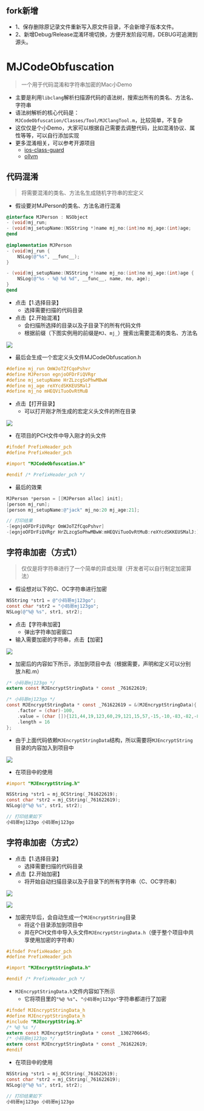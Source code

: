 ## fork新增
- 1、保存删除原记录文件重新写入原文件目录，不会新增子版本文件。
- 2、新增Debug/Release混淆环境切换，方便开发阶段可用，DEBUG可追溯到源头。

# MJCodeObfuscation
> 一个用于代码混淆和字符串加密的Mac小Demo

- 主要是利用`libclang`解析扫描源代码的语法树，搜索出所有的类名、方法名、字符串
- 语法树解析的核心代码是：`MJCodeObfuscation/Classes/Tool/MJClangTool.m`，比较简单，不复杂
- 这仅仅是个小Demo，大家可以根据自己需要去调整代码，比如混淆协议、属性等等，可以自行添加实现
- 更多混淆相关，可以参考开源项目
  - [ios-class-guard](https://github.com/Polidea/ios-class-guard)
  - [ollvm](https://github.com/obfuscator-llvm/obfuscator)



## 代码混淆

> 将需要混淆的类名、方法名生成随机字符串的宏定义

- 假设要对MJPerson的类名、方法名进行混淆

```objective-c
@interface MJPerson : NSObject
- (void)mj_run;
- (void)mj_setupName:(NSString *)name mj_no:(int)no mj_age:(int)age;
@end
    
@implementation MJPerson
- (void)mj_run {
    NSLog(@"%s", __func__);
}

- (void)mj_setupName:(NSString *)name mj_no:(int)no mj_age:(int)age {
    NSLog(@"%s - %@ %d %d", __func__, name, no, age);
}
@end
```

- 点击【1.选择目录】
  - 选择需要扫描的代码目录
- 点击【2.开始混淆】
  - 会扫描所选择的目录以及子目录下的所有代码文件
  - 根据前缀（下图实例用的前缀是`MJ`、`mj_`）搜索出需要混淆的类名、方法名

![](https://images2018.cnblogs.com/blog/497279/201808/497279-20180820152207867-1084045147.gif)

- 最后会生成一个宏定义头文件MJCodeObfuscation.h

```objective-c
#define mj_run OmWJoTZfCqoPshvr
#define MJPerson egnjoOFDrFiQVRgr
#define mj_setupName HrZLzcgSoPhwMBwW
#define mj_age reXYcdSKKEUSMalJ
#define mj_no mHEQViTuoOvRtMuB
```

- 点击【打开目录】
  - 可以打开刚才所生成的宏定义头文件的所在目录

![](https://images2018.cnblogs.com/blog/497279/201808/497279-20180820152219450-1074617550.gif)

- 在项目的PCH文件中导入刚才的头文件

```objective-c
#ifndef PrefixHeader_pch
#define PrefixHeader_pch

#import "MJCodeObfuscation.h"

#endif /* PrefixHeader_pch */
```

- 最后的效果

```objective-c
MJPerson *person = [[MJPerson alloc] init];
[person mj_run];
[person mj_setupName:@"jack" mj_no:20 mj_age:21];

// 打印结果
-[egnjoOFDrFiQVRgr OmWJoTZfCqoPshvr]
-[egnjoOFDrFiQVRgr HrZLzcgSoPhwMBwW:mHEQViTuoOvRtMuB:reXYcdSKKEUSMalJ:] - jack 20 21
```



## 字符串加密（方式1）

> 仅仅是将字符串进行了一个简单的异或处理（开发者可以自行制定加密算法）

- 假设想对以下的C、OC字符串进行加密

```objective-c
NSString *str1 = @"小码哥mj123go";
const char *str2 = "小码哥mj123go";
NSLog(@"%@ %s", str1, str2);
```

- 点击【字符串加密】
  - 弹出字符串加密窗口
- 输入需要加密的字符串，点击【加密】

![](https://images2018.cnblogs.com/blog/497279/201808/497279-20180820162041646-620382237.gif)

- 加密后的内容如下所示，添加到项目中去（根据需要，声明和定义可以分别放.h和.m）

```objective-c
/* 小码哥mj123go */
extern const MJEncryptStringData * const _761622619;

/* 小码哥mj123go */
const MJEncryptStringData * const _761622619 = &(MJEncryptStringData){
    .factor = (char)-100,
    .value = (char []){121,44,19,123,60,29,121,15,57,-15,-10,-83,-82,-81,-5,-13,0},
    .length = 16
};
```

- 由于上面代码依赖`MJEncryptStringData`结构，所以需要将`MJEncryptString`目录的内容加入到项目中

![](https://images2018.cnblogs.com/blog/497279/201808/497279-20180820162253160-783805417.png)

- 在项目中的使用

```objective-c
#import "MJEncryptString.h"

NSString *str1 = mj_OCString(_761622619);
const char *str2 = mj_CString(_761622619);
NSLog(@"%@ %s", str1, str2);

// 打印结果如下
小码哥mj123go 小码哥mj123go
```



## 字符串加密（方式2）

- 点击【1.选择目录】
  - 选择需要扫描的代码目录
- 点击【2.开始加密】
  - 将开始自动扫描目录以及子目录下的所有字符串（C、OC字符串）

![](https://images2018.cnblogs.com/blog/497279/201808/497279-20180820162442278-1556544160.gif)

![](https://images2018.cnblogs.com/blog/497279/201808/497279-20180820162448921-927018764.gif)

- 加密完毕后，会自动生成一个`MJEncryptString`目录
  - 将这个目录添加到项目中
  - 并在PCH文件中导入头文件`MJEncryptStringData.h`（便于整个项目中共享使用加密的字符串）

```objective-c
#ifndef PrefixHeader_pch
#define PrefixHeader_pch

#import "MJEncryptStringData.h"

#endif /* PrefixHeader_pch */
```

- `MJEncryptStringData.h`文件内容如下所示
  - 它将项目里的`"%@ %s"`、`"小码哥mj123go"`字符串都进行了加密

```objective-c
#ifndef MJEncryptStringData_h
#define MJEncryptStringData_h
#include "MJEncryptString.h"
/* %@ %s */
extern const MJEncryptStringData * const _1302706645;
/* 小码哥mj123go */
extern const MJEncryptStringData * const _761622619;
#endif
```

- 在项目中的使用

```objective-c
NSString *str1 = mj_OCString(_761622619);
const char *str2 = mj_CString(_761622619);
NSLog(@"%@ %s", str1, str2);

// 打印结果如下
小码哥mj123go 小码哥mj123go
```
